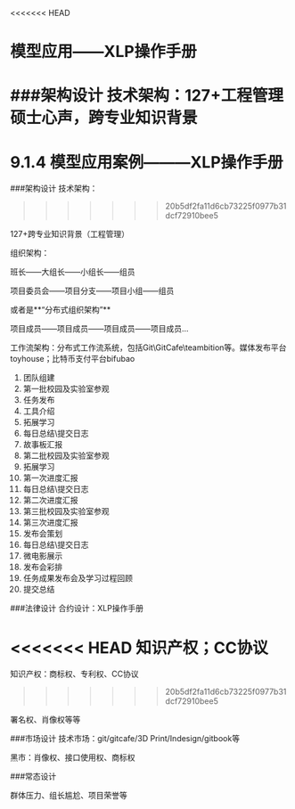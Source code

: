 <<<<<<< HEAD
# 模型应用——XLP操作手册
###架构设计
技术架构：127+工程管理硕士心声，跨专业知识背景
=======
# 9.1.4 模型应用案例———XLP操作手册
###架构设计
技术架构：
>>>>>>> 20b5df2fa11d6cb73225f0977b31dcf72910bee5

127+跨专业知识背景（工程管理）

组织架构：

班长——大组长——小组长——组员

项目委员会——项目分支——项目小组——组员

或者是**“分布式组织架构”**

项目成员——项目成员——项目成员——项目成员...

工作流架构：分布式工作流系统，包括Git\GitCafe\teambition等。媒体发布平台toyhouse；比特币支付平台bifubao

1. 团队组建
1. 第一批校园及实验室参观
3. 任务发布
4. 工具介绍
5. 拓展学习
6. 每日总结\提交日志
7. 故事板汇报
8. 第二批校园及实验室参观
9. 拓展学习
10. 第一次进度汇报
11. 每日总结\提交日志
12. 第二次进度汇报
13. 第三批校园及实验室参观
14. 第三次进度汇报
15. 发布会策划
16. 每日总结\提交日志
17. 微电影展示
18. 发布会彩排
19. 任务成果发布会及学习过程回顾
20. 提交总结



###法律设计
合约设计：XLP操作手册

<<<<<<< HEAD
知识产权；CC协议
=======
知识产权：商标权、专利权、CC协议
>>>>>>> 20b5df2fa11d6cb73225f0977b31dcf72910bee5

署名权、肖像权等等

###市场设计
技术市场：git/gitcafe/3D Print/Indesign/gitbook等

黑市：肖像权、接口使用权、商标权


###常态设计

群体压力、组长尴尬、项目荣誉等


